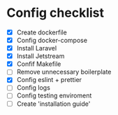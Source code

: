 # Config checklist

- [x] Create dockerfile
- [x] Config docker-compose
- [x] Install Laravel
- [x] Install Jetstream
- [x] Confif Makefile
- [ ] Remove unnecessary boilerplate
- [x] Config eslint + prettier
- [ ] Config logs
- [ ] Config testing enviroment
- [ ] Create 'installation guide' 
